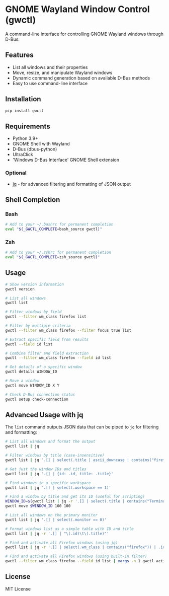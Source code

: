 # GNOME Wayland Window Control (gwctl)

A command-line interface for controlling GNOME Wayland windows through D-Bus.

## Features

- List all windows and their properties
- Move, resize, and manipulate Wayland windows
- Dynamic command generation based on available D-Bus methods
- Easy to use command-line interface

## Installation

```bash
pip install gwctl
```

## Requirements

- Python 3.9+
- GNOME Shell with Wayland
- D-Bus (dbus-python)
- UltraClick
- 'Windows D-Bus Interface' GNOME Shell extension

### Optional
- [jq](https://jqlang.github.io/jq/) - for advanced filtering and formatting of JSON output

## Shell Completion

### Bash

```bash
# Add to your ~/.bashrc for permanent completion
eval "$(_GWCTL_COMPLETE=bash_source gwctl)"
```

### Zsh

```bash
# Add to your ~/.zshrc for permanent completion
eval "$(_GWCTL_COMPLETE=zsh_source gwctl)"
```

## Usage

```bash
# Show version information
gwctl version

# List all windows
gwctl list

# Filter windows by field
gwctl --filter wm_class firefox list

# Filter by multiple criteria 
gwctl --filter wm_class firefox --filter focus true list

# Extract specific field from results
gwctl --field id list

# Combine filter and field extraction
gwctl --filter wm_class firefox --field id list

# Get details of a specific window
gwctl details WINDOW_ID

# Move a window
gwctl move WINDOW_ID X Y

# Check D-Bus connection status
gwctl setup check-connection
```

## Advanced Usage with jq

The `list` command outputs JSON data that can be piped to `jq` for filtering and formatting:

```bash
# List all windows and format the output
gwctl list | jq

# Filter windows by title (case-insensitive)
gwctl list | jq '.[] | select(.title | ascii_downcase | contains("firefox"))'

# Get just the window IDs and titles
gwctl list | jq '.[] | {id: .id, title: .title}'

# Find windows in a specific workspace
gwctl list | jq '.[] | select(.workspace == 1)'

# Find a window by title and get its ID (useful for scripting)
WINDOW_ID=$(gwctl list | jq -r '.[] | select(.title | contains("Terminal")) | .id')
gwctl move $WINDOW_ID 100 100

# List all windows on the primary monitor
gwctl list | jq '.[] | select(.monitor == 0)'

# Format windows list as a simple table with ID and title
gwctl list | jq -r '.[] | "\(.id)\t\(.title)"'

# Find and activate all Firefox windows (using jq)
gwctl list | jq -r '.[] | select(.wm_class | contains("firefox")) | .id' | xargs -n 1 gwctl activate

# Find and activate all Firefox windows (using built-in filter)
gwctl --filter wm_class firefox --field id list | xargs -n 1 gwctl activate
```

## License

MIT License
